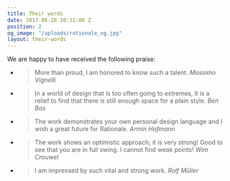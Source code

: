 ```yaml
---
title: Their words
date: 2017-06-28 20:31:00 Z
position: 2
og_image: "/uploads/rationale_og.jpg"
layout: their-words
---
```


We are happy to have received the following praise:


- > More than proud, I am honored to know such a talent.
<cite>Massimo Vignelli</cite>

- > In a world of design that is too often going to extremes, it is a relief to find that there is still enough space for a plain style.
<cite>Ben Bos</cite>

- > The work demonstrates your own personal design language and I wish a great future for Rationale.
<cite>Armin Hofmann</cite>

- > The work shows an optimistic approach; it is very strong! Good to see that you are in full swing. I cannot find weak points!
<cite>Wim Crouwel</cite>

- >I am impressed by such vital and strong work.
<cite>Rolf Müller</cite>


